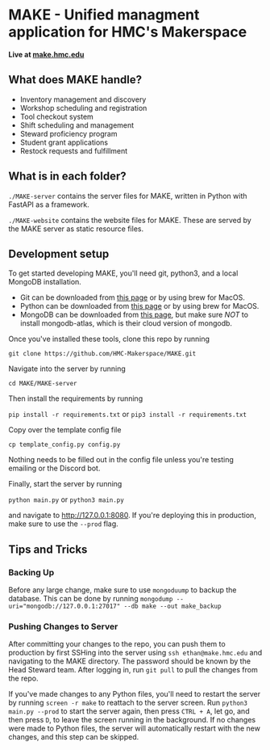 # MAKE - Unified managment application for HMC's Makerspace 

**Live at [make.hmc.edu](https://make.hmc.edu)**

## What does MAKE handle?
- Inventory management and discovery
- Workshop scheduling and registration
- Tool checkout system
- Shift scheduling and management
- Steward proficiency program
- Student grant applications
- Restock requests and fulfillment

## What is in each folder?
`./MAKE-server` contains the server files for MAKE, written in Python with FastAPI as a framework.

`./MAKE-website` contains the website files for MAKE. These are served by the MAKE server as static resource files.

## Development setup
To get started developing MAKE, you'll need git, python3, and a local MongoDB installation.

- Git can be downloaded from [this page](https://git-scm.com/downloads) or by using brew for MacOS.
- Python can be downloaded from [this page](https://www.python.org/downloads/) or by using brew for MacOS.
- MongoDB can be downloaded from [this page](https://www.mongodb.com/try/download/community), but make sure *NOT* to install mongodb-atlas, which is their cloud version of mongodb.

Once you've installed these tools, clone this repo by running 

`git clone https://github.com/HMC-Makerspace/MAKE.git`

Navigate into the server by running 

`cd MAKE/MAKE-server`

Then install the requirements by running

`pip install -r requirements.txt` or `pip3 install -r requirements.txt`

Copy over the template config file

`cp template_config.py config.py`

Nothing needs to be filled out in the config file unless you're testing emailing or the Discord bot.

Finally, start the server by running

`python main.py` or `python3 main.py`

and navigate to http://127.0.0.1:8080. If you're deploying this in production, make sure to use the `--prod` flag.

## Tips and Tricks
### Backing Up
Before any large change, make sure to use `mongoduump` to backup the database. This can be done by running
`mongodump --uri="mongodb://127.0.0.1:27017" --db make --out make_backup`

### Pushing Changes to Server
After committing your changes to the repo, you can push them to production by first SSHing into the server using
`ssh ethan@make.hmc.edu`
and navigating to the MAKE directory. The password should be known by the Head Steward team. After logging in, run `git pull` to pull the changes from the repo. 

If you've made changes to any Python files, you'll need to restart the server by running `screen -r make` to reattach to the server screen. Run  `python3 main.py --prod` to start the server again, then press `CTRL + A`, let go, and then press `D`, to leave the screen running in the background. If no changes were made to Python files, the server will automatically restart with the new changes, and this step can be skipped.